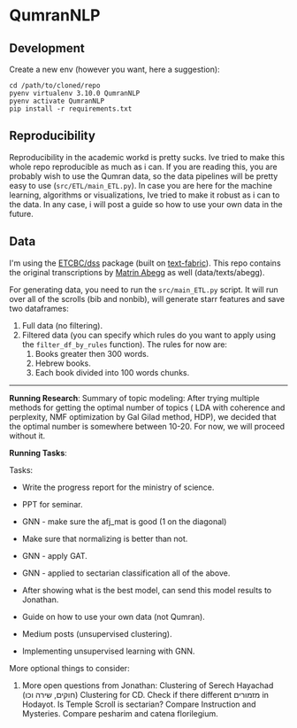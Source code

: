 # QumranNLP
## Development
Create a new env (however you want, here a suggestion):
```shell
cd /path/to/cloned/repo
pyenv virtualenv 3.10.0 QumranNLP
pyenv activate QumranNLP
pip install -r requirements.txt
```

## Reproducibility
Reproducibility in the academic workd is pretty sucks. Ive tried to make this whole repo reproducible as much as i can.
If you are reading this, you are probably wish to use the Qumran data, so the data pipelines will be pretty easy to use (`src/ETL/main_ETL.py`).
In case you are here for the machine learning, algorithms or visualizations, Ive tried to make it robust as i can to the data.
In any case, i will post a guide so how to use your own data in the future.



## Data
I'm using the [ETCBC/dss](https://github.com/ETCBC/dss/tree/master) package (built on [text-fabric](https://github.com/annotation/text-fabric/)).
This repo contains the original transcriptions by [Matrin Abegg](https://en.wikipedia.org/wiki/Martin_Abegg) as well (data/texts/abegg).

For generating data, you need to run the `src/main_ETL.py` script.
It will run over all of the scrolls (bib and nonbib), will generate starr features and save two dataframes:
1. Full data (no filtering).
2. Filtered data (you can specify which rules do you want to apply using the `filter_df_by_rules` function). The rules for now are:
   1. Books greater then 300 words.
   2. Hebrew books.
   3. Each book divided into 100 words chunks.

---


**Running Research**:
Summary of topic modeling:
After trying multiple methods for getting the optimal number of topics 
( LDA with coherence and perplexity, NMF optimization by Gal Gilad method, HDP), we decided that the optimal number is somewhere between 10-20.
For now, we will proceed without it.

**Running Tasks**:


Tasks:
* Write the progress report for the ministry of science.
* PPT for seminar.
* GNN - make sure the afj_mat is good (1 on the diagonal)
* Make sure that normalizing is better than not.
* GNN - apply GAT.
* GNN - applied to sectarian classification all of the above.
* After showing what is the best model, can send this model results to Jonathan.
* Guide on how to use your own data (not Qumran).
* Medium posts (unsupervised clustering).

* Implementing unsupervised learning with GNN.

More optional things to consider:
1. More open questions from Jonathan:
Clustering of Serech Hayachad (חוקים, שירה וכו)
Clustering for CD.
Check if there different מזמורים in Hodayot.
Is Temple Scroll is sectarian?
Compare Instruction and Mysteries.
Compare pesharim and catena florilegium.
